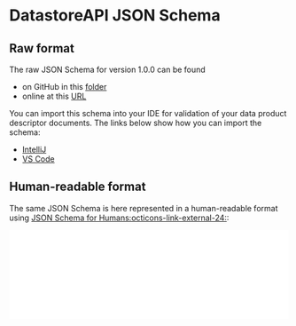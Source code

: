 # DatastoreAPI JSON Schema

## Raw format

The raw JSON Schema for version 1.0.0 can be found 

* on GitHub in this [folder](https://github.com/opendatamesh-initiative/odm-specification-datastoreapi/tree/main/schemas/v1.0.0)
* online at this [URL](./schema.json)

You can import this schema into your IDE for validation of your data product descriptor documents. The links below show how you can import the schema:

* [IntelliJ](https://www.jetbrains.com/help/idea/json.html#ws_json_schema_add_custom)
* [VS Code](https://code.visualstudio.com/docs/languages/json#_json-schemas-and-settings)

## Human-readable format

The same JSON Schema is here represented in a human-readable format using <a href="https://coveooss.github.io/json-schema-for-humans" target="_blank">JSON Schema for Humans:octicons-link-external-24:</a>:

<div style="background-color: white;padding: 1%;">
  <iframe width=100% onload="this.style.height=(this.contentWindow.document.body.scrollHeight+20)+'px';" frameBorder="0" src="../html/schema.html"></iframe>
</div>